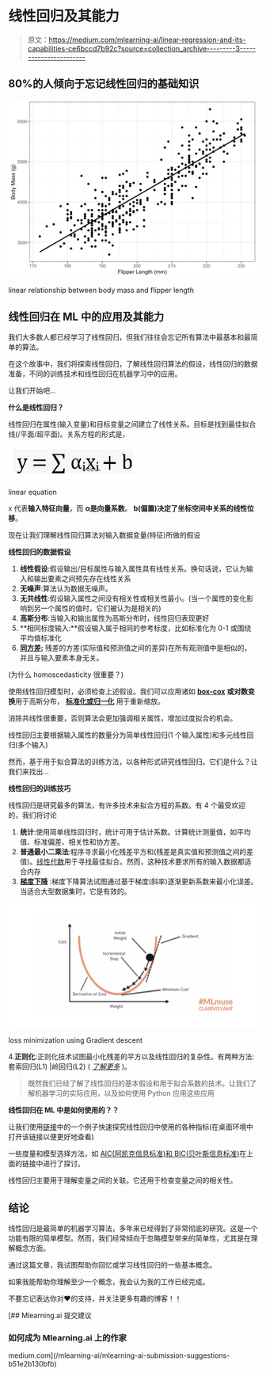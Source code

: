 # 线性回归及其能力

> 原文：<https://medium.com/mlearning-ai/linear-regression-and-its-capabilities-ce6bccd7b92c?source=collection_archive---------3----------------------->

## 80%的人倾向于忘记线性回归的基础知识

![](img/212c13faa04c5df7312c48a98b4e9c21.png)

linear relationship between body mass and flipper length

## 线性回归在 ML 中的应用及其能力

我们大多数人都已经学习了线性回归，但我们往往会忘记所有算法中最基本和最简单的算法。

在这个故事中，我们将探索线性回归，了解线性回归算法的假设，线性回归的数据准备，不同的训练技术和线性回归在机器学习中的应用。

让我们开始吧…

**什么是线性回归？**

线性回归在属性(输入变量)和目标变量之间建立了线性关系。目标是找到最佳拟合线(/平面/超平面)。关系方程的形式是，

![](img/806e32aed6f13e60a6c274d599c18ac5.png)

linear equation

x 代表**输入特征向量**，而 **α是向量系数**。 **b(偏置)决定了坐标空间中关系的线性位移**。

现在让我们理解线性回归算法对输入数据变量(特征)所做的假设

**线性回归的数据假设**

1.  **线性假设**:假设输出/目标属性与输入属性具有线性关系。换句话说，它认为输入和输出要素之间预先存在线性关系
2.  **无噪声**:算法认为数据无噪声。
3.  **无共线性**:假设输入属性之间没有相关性或相关性最小。(当一个属性的变化影响到另一个属性的值时，它们被认为是相关的)
4.  **高斯分布**:当输入和输出属性为高斯分布时，线性回归表现更好
5.  **相同标度输入:**假设输入属于相同的参考标度，比如标准化为 0-1 或围绕平均值标准化
6.  [**同方差:**](https://www.statisticshowto.com/homoscedasticity/) 残差的方差(实际值和预测值之间的差异)在所有观测值中是相似的，并且与输入要素本身无关。

(为什么 homoscedasticity 很重要？)

使用线性回归模型时，必须检查上述假设。我们可以应用诸如 [**box-cox**](https://www.isixsigma.com/tools-templates/normality/making-data-normal-using-box-cox-power-transformation/) **或对数变换**用于高斯分布， [**标准化或归一化**](https://scikit-learn.org/stable/modules/generated/sklearn.preprocessing.StandardScaler.html) 用于重新缩放。

消除共线性很重要，否则算法会更加强调相关属性，增加过度拟合的机会。

线性回归主要根据输入属性的数量分为简单线性回归(1 个输入属性)和多元线性回归(多个输入)

然而，基于用于拟合算法的训练方法，以各种形式研究线性回归。它们是什么？让我们来找出…

**线性回归的训练技巧**

线性回归是研究最多的算法，有许多技术来拟合方程的系数。有 4 个最受欢迎的，我们将讨论

1.  **统计**:使用简单线性回归时，统计可用于估计系数。计算统计测量值，如平均值、标准偏差、相关性和协方差。
2.  **普通最小二乘法**:程序寻求最小化残差平方和(残差是真实值和预测值之间的差值)。[线性代数](https://machinelearningmastery.com/solve-linear-regression-using-linear-algebra/)用于寻找最佳拟合。然而，这种技术要求所有的输入数据都适合内存
3.  [**梯度下降**](https://www.analyticsvidhya.com/blog/2021/03/understanding-gradient-descent-algorithm/) :梯度下降算法试图通过基于梯度(斜率)逐渐更新系数来最小化误差。当适合大型数据集时，它是有效的。

![](img/619f0dde901752db401741bb6830589b.png)

loss minimization using Gradient descent

4.**正则化**:正则化技术试图最小化残差的平方以及线性回归的复杂性。有两种方法:套索回归(L1) |岭回归(L2) ( [*了解更多*](https://towardsdatascience.com/ridge-and-lasso-regression-a-complete-guide-with-python-scikit-learn-e20e34bcbf0b) )。

> 既然我们已经了解了线性回归的基本假设和用于拟合系数的技术。让我们了解机器学习的实际应用，以及如何使用 Python 应用这些应用

**线性回归在 ML 中是如何使用的？？**

让我们使用[链接](https://colab.research.google.com/drive/1rLhGiRq1ICxiDldxhCsQaPFkwZqtBTFZ?usp=sharing)中的一个例子快速探究线性回归中使用的各种指标(在桌面环境中打开该链接以便更好地查看)

一些度量和模型选择方法，如 [AIC(阿凯克信息标准)和 BIC(贝叶斯信息标准)](https://machinelearningmastery.com/probabilistic-model-selection-measures/)在上面的链接中进行了探讨。

线性回归主要用于理解变量之间的关联。它还用于检查变量之间的相关性。

## **结论**

线性回归是最简单的机器学习算法，多年来已经得到了非常彻底的研究。这是一个功能有限的简单模型。然而，我们经常倾向于忽略模型带来的简单性，尤其是在理解概念方面。

通过这篇文章，我试图帮助你回忆或学习线性回归的一些基本概念。

如果我能帮助你理解至少一个概念，我会认为我的工作已经完成。

不要忘记表达你对❤的支持，并关注更多有趣的博客！！

[](/mlearning-ai/mlearning-ai-submission-suggestions-b51e2b130bfb) [## Mlearning.ai 提交建议

### 如何成为 Mlearning.ai 上的作家

medium.com](/mlearning-ai/mlearning-ai-submission-suggestions-b51e2b130bfb)